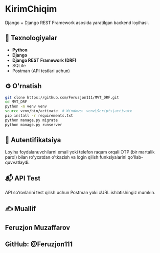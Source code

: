 # KirimChiqim

Django + Django REST Framework asosida yaratilgan backend loyihasi.

## 🧱 Texnologiyalar

- **Python**
- **Django**
- **Django REST Framework (DRF)**
- SQLite
- Postman (API testlari uchun)


## ⚙️ O'rnatish

```bash
git clone https://github.com/Feruzjon111/MVT_DRF.git
cd MVT_DRF
python -m venv venv
source venv/bin/activate  # Windows: venv\Scripts\activate
pip install -r requirements.txt
python manage.py migrate
python manage.py runserver
```

## 🔐 Autentifikatsiya

Loyiha foydalanuvchilarni email yoki telefon raqam orqali OTP (bir martalik parol) bilan ro'yxatdan o'tkazish va login qilish funksiyalarini qo'llab-quvvatlaydi.
## 📬 API Test

API so‘rovlarini test qilish uchun Postman yoki cURL ishlatishingiz mumkin.
## ✍️ Muallif

## Feruzjon Muzaffarov
## GitHub: @Feruzjon111

